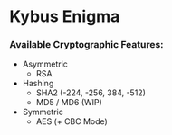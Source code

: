 # Kybus Enigma

### Available Cryptographic Features:
- Asymmetric
  - RSA
- Hashing
  - SHA2 (-224, -256, 384, -512)
  - MD5 / MD6 (WIP)
- Symmetric
  - AES (+ CBC Mode)